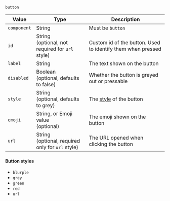 `button`

| Value       | Type                                                | Description                                                                     |
|-------------|-----------------------------------------------------|---------------------------------------------------------------------------------|
| `component` | String                                              | Must be `button`                                                                |
| `id`        | String<br>(optional, not required for `url` style)  | Custom id of the button. Used to identify them when pressed                     |
| `label`     | String                                              | The text shown on the button                                                    |
| `disabled`  | Boolean<br>(optional, defaults to false)            | Whether the button is greyed out or pressable                                   |
| `style`     | String<br>(optional, defaults to grey)              | The [style](/parsables/components/button.md#button-styles) of the button        |
| `emoji`     | String, or Emoji value<br>(optional)                | The emoji shown on the button                                                   |
| `url`       | String<br>(optional, required only for `url` style) | The URL opened when clicking the button                                         |

#### Button styles
* `blurple`
* `grey`
* `green`
* `red`
* `url`